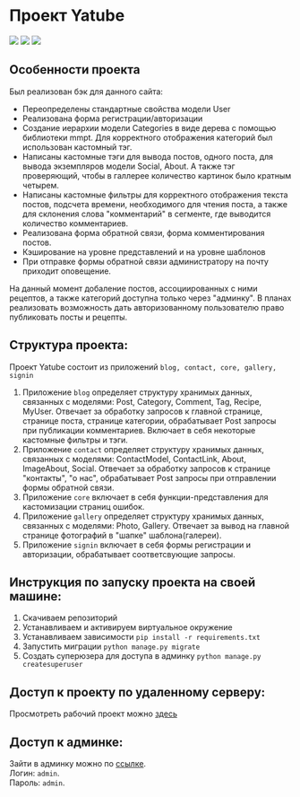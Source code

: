 # Проект Yatube
[![](https://img.shields.io/pypi/pyversions/Django.svg)](https://python.org/downloads/)
[![](https://img.shields.io/badge/django-2.0%20%7C%202.1%20%7C%202.2-success.svg)](https://djangoproject.com/)
[![](https://img.shields.io/apm/l/vim-mode.svg)](https://choosealicense.com/licenses/mit/)

## Особенности проекта
Был реализован бэк для данного сайта:
- Переопределены стандартные свойства модели User
- Реализована форма регистрации/авторизации
- Создание иерархии модели Categories в виде дерева с помощью библиотеки mmpt. Для корректного отображения категорий был использован кастомный тэг.
- Написаны кастомные тэги для вывода постов, одного поста, для вывода экземпляров модели Social, About. А также тэг проверяющий, чтобы в галлерее количество картинок было кратным четырем.
- Написаны кастомные фильтры для корректного отображения текста постов, подсчета времени, необходимого для чтения поста, а также для склонения слова "комментарий" в сегменте, где выводится количество комментариев.
- Реализована форма обратной связи, форма комментирования постов.
- Кэширование на уровне представлений и на уровне шаблонов
- При отправке формы обратной связи администратору на почту приходит оповещение.

На данный момент добаление постов, ассоциированных с ними рецептов, а также категорий доступна только через "админку". В планах реализовать возможность дать авторизованному пользователю право публиковать посты и рецепты.

## Структура проекта:
Проект Yatube состоит из приложений `blog, contact, core, gallery, signin`
1. Приложение `blog` определяет структуру хранимых данных, связанных с моделями: Post, Category, Comment, Tag, Recipe, MyUser. Отвечает за обработку запросов к главной странице, странице поста, странице категории, обрабатывает Post запросы при публикации комментариев. Включает в себя некоторые кастомные фильтры и тэги.
2. Приложение `contact` определяет структуру хранимых данных, связанных с моделями: ContactModel, ContactLink, About, ImageAbout, Social. Отвечает за обработку запросов к странице "контакты", "о нас", обрабатывает Post запросы при отправлении формы обратной связи. 
3. Приложение `core` включает в себя функции-представления для кастомизации страниц ошибок.
4. Приложение `gallery` определяет структуру хранимых данных, связанных с моделями: Photo, Gallery. Отвечает за вывод на главной странице фотографий в "шапке" шаблона(галереи).
5. Приложение `signin` включает в себя формы регистрации и авторизации, обрабатывает соответсвующие запросы.

## Инструкция по запуску проекта на своей машине:
1. Скачиваем репозиторий
2. Устанавливаем и активируем виртуальное окружение  
3. Устанавливаем зависимости `pip install -r requirements.txt`  
4. Запустить миграции `python manage.py migrate`  
5. Создать суперюзера для доступа в админку `python manage.py createsuperuser`

## Доступ к проекту по удаленному серверу:
Просмотреть рабочий проект можно [здесь](http://buschwacker.pythonanywhere.com/)

## Доступ к админке:
Зайти в админку можно по [ссылке](http://buschwacker.pythonanywhere.com/admin).<br>
Логин: `admin`.<br>
Пароль: `admin`.

